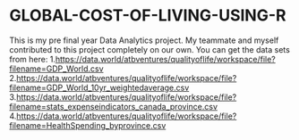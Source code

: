 # GLOBAL-COST-OF-LIVING-USING-R
This is my pre final year Data Analytics project. My teammate and myself contributed to this project completely on our own. You can get the data sets from here:
1.https://data.world/atbventures/qualityoflife/workspace/file?filename=GDP_World.csv   
2.https://data.world/atbventures/qualityoflife/workspace/file?filename=GDP_World_10yr_weightedaverage.csv  
3.https://data.world/atbventures/qualityoflife/workspace/file?filename=stats_expenseindicators_canada_province.csv  
4.https://data.world/atbventures/qualityoflife/workspace/file?filename=HealthSpending_byprovince.csv  
